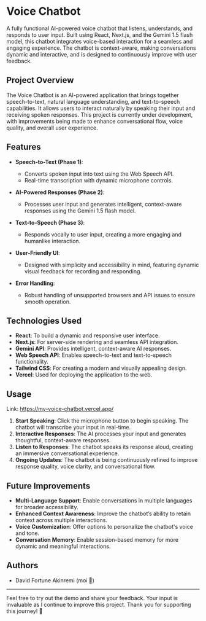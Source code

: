 # Voice Chatbot

A fully functional AI-powered voice chatbot that listens, understands, and responds to user input. Built using React, Next.js, and the Gemini 1.5 flash model, this chatbot integrates voice-based interaction for a seamless and engaging experience. The chatbot is context-aware, making conversations dynamic and interactive, and is designed to continuously improve with user feedback.


## Project Overview

The Voice Chatbot is an AI-powered application that brings together speech-to-text, natural language understanding, and text-to-speech capabilities. It allows users to interact naturally by speaking their input and receiving spoken responses. This project is currently under development, with improvements being made to enhance conversational flow, voice quality, and overall user experience.


## Features

- **Speech-to-Text (Phase 1)**:
  - Converts spoken input into text using the Web Speech API.
  - Real-time transcription with dynamic microphone controls.

- **AI-Powered Responses (Phase 2)**:
  - Processes user input and generates intelligent, context-aware responses using the Gemini 1.5 flash model.

- **Text-to-Speech (Phase 3)**:
  - Responds vocally to user input, creating a more engaging and humanlike interaction.

- **User-Friendly UI**:
  - Designed with simplicity and accessibility in mind, featuring dynamic visual feedback for recording and responding.

- **Error Handling**:
  - Robust handling of unsupported browsers and API issues to ensure smooth operation.


## Technologies Used

- **React**: To build a dynamic and responsive user interface.
- **Next.js**: For server-side rendering and seamless API integration.
- **Gemini API**: Provides intelligent, context-aware AI responses.
- **Web Speech API**: Enables speech-to-text and text-to-speech functionality.
- **Tailwind CSS**: For creating a modern and visually appealing design.
- **Vercel**: Used for deploying the application to the web.


## Usage

Link: https://my-voice-chatbot.vercel.app/

1. **Start Speaking**: Click the microphone button to begin speaking. The chatbot will transcribe your input in real-time.
2. **Interactive Responses**: The AI processes your input and generates thoughtful, context-aware responses.
3. **Listen to Responses**: The chatbot speaks its response aloud, creating an immersive conversational experience.
4. **Ongoing Updates**: The chatbot is being continuously refined to improve response quality, voice clarity, and conversational flow.


## Future Improvements

- **Multi-Language Support**: Enable conversations in multiple languages for broader accessibility.
- **Enhanced Context Awareness**: Improve the chatbot’s ability to retain context across multiple interactions.
- **Voice Customization**: Offer options to personalize the chatbot's voice and tone.
- **Conversation Memory**: Enable session-based memory for more dynamic and meaningful interactions.


## Authors

- David Fortune Akinremi (moi 🙈)

---

Feel free to try out the demo and share your feedback. Your input is invaluable as I continue to improve this project. Thank you for supporting this journey! 🚀
